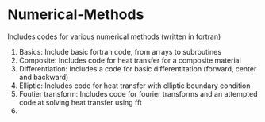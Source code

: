 # Numerical-Methods

Includes codes for various numerical methods (written in fortran)

1. Basics: Include basic fortran code, from arrays to subroutines
2. Composite: Includes code for heat transfer for a composite material
3. Differentiation: Includes a code for basic differentitation (forward, center and backward)
4. Elliptic: Includes code for heat transfer with elliptic boundary condition
5. Foutier transform: Includes code for fourier transforms and an attempted code at solving heat transfer using fft
6. 
